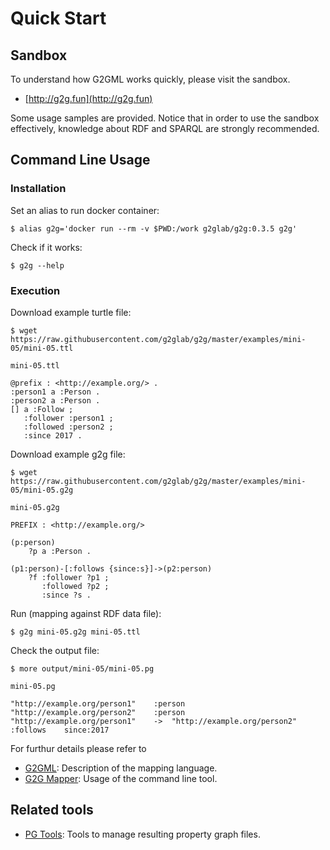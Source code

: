 # Quick Start

## Sandbox

To understand how G2GML works quickly, please visit the sandbox.

* [http://g2g.fun](http://g2g.fun)

Some usage samples are provided.
Notice that in order to use the sandbox effectively, knowledge about RDF and SPARQL are strongly recommended.

## Command Line Usage
### Installation

Set an alias to run docker container:

    $ alias g2g='docker run --rm -v $PWD:/work g2glab/g2g:0.3.5 g2g'

Check if it works:

    $ g2g --help

### Execution

Download example turtle file:

    $ wget https://raw.githubusercontent.com/g2glab/g2g/master/examples/mini-05/mini-05.ttl
    
`mini-05.ttl`
    
    @prefix : <http://example.org/> .
    :person1 a :Person .
    :person2 a :Person .
    [] a :Follow ;
       :follower :person1 ;
       :followed :person2 ;
       :since 2017 .
    
Download example g2g file:

    $ wget https://raw.githubusercontent.com/g2glab/g2g/master/examples/mini-05/mini-05.g2g
    
`mini-05.g2g`

    PREFIX : <http://example.org/>
    
    (p:person)
        ?p a :Person .
    
    (p1:person)-[:follows {since:s}]->(p2:person)
        ?f :follower ?p1 ;
           :followed ?p2 ;
           :since ?s .

Run (mapping against RDF data file):

    $ g2g mini-05.g2g mini-05.ttl

Check the output file:

    $ more output/mini-05/mini-05.pg

`mini-05.pg`

    "http://example.org/person1"	:person
    "http://example.org/person2"	:person
    "http://example.org/person1"	->	"http://example.org/person2"	:follows	since:2017

For furthur details please refer to
* [G2GML](https://g2gml.readthedocs.io/en/latest/contents/g2gml.html): Description of the mapping language.
* [G2G Mapper](https://g2gml.readthedocs.io/en/latest/contents/g2g-mapper.html): Usage of the command line tool.

## Related tools

* [PG Tools](https://pg-format.readthedocs.io/en/latest/): Tools to manage resulting property graph files.

